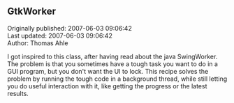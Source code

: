 ## GtkWorker  
Originally published: 2007-06-03 09:06:42  
Last updated: 2007-06-03 09:06:42  
Author: Thomas Ahle  
  
I got inspired to this class, after having read about the java SwingWorker.
The problem is that you sometimes have a tough task you want to do in a GUI program, but you don't want the UI to lock.
This recipe solves the problem by running the tough code in a background thread, while still letting you do useful interaction with it, like getting the progress or the latest results.